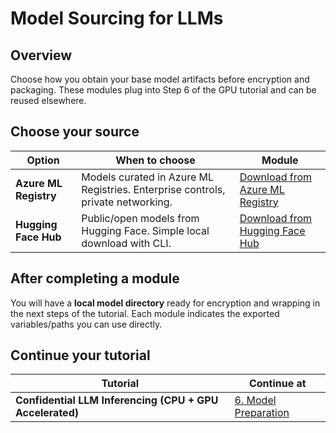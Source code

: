 # Model Sourcing for LLMs

## Overview

Choose how you obtain your base model artifacts before encryption and packaging. These modules plug into Step 6 of the GPU tutorial and can be reused elsewhere.

## Choose your source

| Option                | When to choose                                                                  | Module                                                    |
| --------------------- | ------------------------------------------------------------------------------- | --------------------------------------------------------- |
| **Azure ML Registry** | Models curated in Azure ML Registries. Enterprise controls, private networking. | [Download from Azure ML Registry](./azure-ml-registry.md) |
| **Hugging Face Hub**  | Public/open models from Hugging Face. Simple local download with CLI.           | [Download from Hugging Face Hub](./hugging-face-hub.md)   |

## After completing a module

You will have a **local model directory** ready for encryption and wrapping in the next steps of the tutorial. Each module indicates the exported variables/paths you can use directly.

## Continue your tutorial

| Tutorial                                                 | Continue at                                                                                                  |
| -------------------------------------------------------- | ------------------------------------------------------------------------------------------------------------ |
| **Confidential LLM Inferencing (CPU + GPU Accelerated)** | [6. Model Preparation](../../tutorials/confidential-llm-inferencing/README.md#6-model-preparation) |
